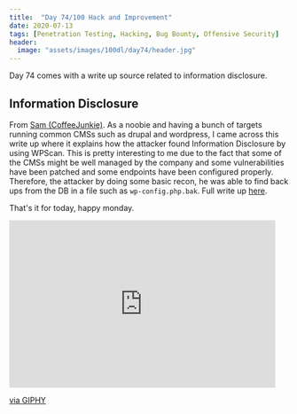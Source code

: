 ```yaml
---
title:  "Day 74/100 Hack and Improvement"
date: 2020-07-13
tags: [Penetration Testing, Hacking, Bug Bounty, Offensive Security]
header: 
  image: "assets/images/100dl/day74/header.jpg"
---
```

Day 74 comes with a write up source related to information disclosure.

## Information Disclosure

From [Sam (CoffeeJunkie)](https://twitter.com/coffeejunkiee_). As a noobie and having a bunch of targets running common CMSs such as drupal and wordpress, I came across this write up where it explains how the attacker found Information Disclosure by using WPScan. This is pretty interesting to me due to the fact that some of the CMSs might be well managed by the company and some vulnerabilities have been patched and some endpoints have been configured properly. Therefore, the attacker by doing some basic recon, he was able to find back ups from the DB in a file such as ```wp-config.php.bak```. Full write up [here](https://medium.com/@harrmahar/how-i-get-my-first-p1-sensitive-information-disclosure-using-wpscan-c2fba00ac361).

That's it for today, happy monday. 

<iframe src="https://giphy.com/embed/26AHRhhNGYVZdMe7C" width="480" height="302" frameBorder="0" class="giphy-embed" allowFullScreen></iframe><p><a href="https://giphy.com/gifs/politics-nwo-26AHRhhNGYVZdMe7C">via GIPHY</a></p>